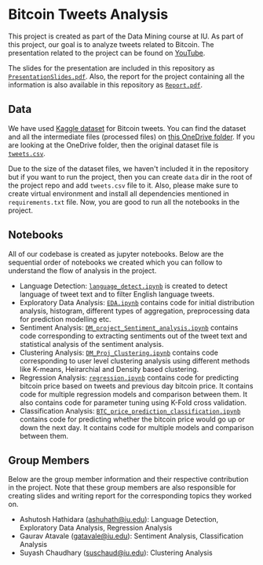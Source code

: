 # Bitcoin Tweets Analysis

This project is created as part of the Data Mining course at IU. As part of this project, our goal is to analyze tweets related to Bitcoin. The presentation related to the project can be found on [YouTube](https://youtu.be/sZwj2wcSRPA).  

The slides for the presentation are included in this repository as [`PresentationSlides.pdf`](./PresentationSlides.pdf). Also, the report for the project containing all the information is also available in this repository as [`Report.pdf`](./Report.pdf).

## Data

We have used [Kaggle dataset](https://www.kaggle.com/datasets/alaix14/bitcoin-tweets-20160101-to-20190329) for Bitcoin tweets. You can find the dataset and all the intermediate files (processed files) on [this OneDrive folder](https://indiana-my.sharepoint.com/:f:/g/personal/ashuhath_iu_edu/EpwKwI_dx7pIjIvdSt6WTFkBvxT0qGiXjOPemI4pT5tjWA?e=dGxWDE). If you are looking at the OneDrive folder, then the original dataset file is [`tweets.csv`](https://indiana-my.sharepoint.com/:x:/g/personal/ashuhath_iu_edu/EWvr87f5QulFnsjvMHWHvyUBu7aHdNgto-sms0y83nwIqw?e=1NMiH0).

Due to the size of the dataset files, we haven't included it in the repository but if you want to run the project, then you can create `data` dir in the root of the project repo and add `tweets.csv` file to it. Also, please make sure to create virtual environment and install all dependencies mentioned in `requirements.txt` file. Now, you are good to run all the notebooks in the project.

## Notebooks

All of our codebase is created as jupyter notebooks. Below are the sequential order of notebooks we created which you can follow to understand the flow of analysis in the project.

- Language Detection: [`language_detect.ipynb`](./notebooks/language_detect.ipynb) is created to detect language of tweet text and to filter English language tweets.
- Exploratory Data Analysis: [`EDA.ipynb`](./notebooks/EDA.ipynb) contains code for initial distribution analysis, histogram, different types of aggregation, preprocessing data for prediction modelling etc. 
- Sentiment Analysis: [`DM_project_Sentiment_analysis.ipynb`](./notebooks/DM_project_Sentiment_analysis.ipynb) contains code corresponding to extracting sentiments out of the tweet text and statistical analysis of the sentiment analysis.
- Clustering Analysis: [`DM_Proj_Clustering.ipynb`](./notebooks/DM_Proj_Clustering.ipynb) contains code corresponding to user level clustering analysis using different methods like K-means, Heirarchial and Density based clustering.
- Regression Analysis: [`regression.ipynb`](./notebooks/regression.ipynb) contains code for predicting bitcoin price based on tweets and previous day bitcoin price. It contains code for multiple regression models and comparison between them. It also contains code for parameter tuning using K-Fold cross validation.
- Classification Analysis: [`BTC_price_prediction_classification.ipynb`](./notebooks/BTC_price_prediction_classification.ipynb) contains code for predicting whether the bitcoin price would go up or down the next day. It contains code for multiple models and comparison between them.

## Group Members

Below are the group member information and their respective contribution in the project. Note that these group members are also responsible for creating slides and writing report for the corresponding topics they worked on.

- Ashutosh Hathidara ([ashuhath@iu.edu](ashuhath@iu.edu)): Language Detection, Exploratory Data Analysis, Regression Analysis
- Gaurav Atavale ([gatavale@iu.edu](gatavale@iu.edu)): Sentiment Analysis, Classification Analysis
- Suyash Chaudhary ([suschaud@iu.edu](suschaud@iu.edu)): Clustering Analysis